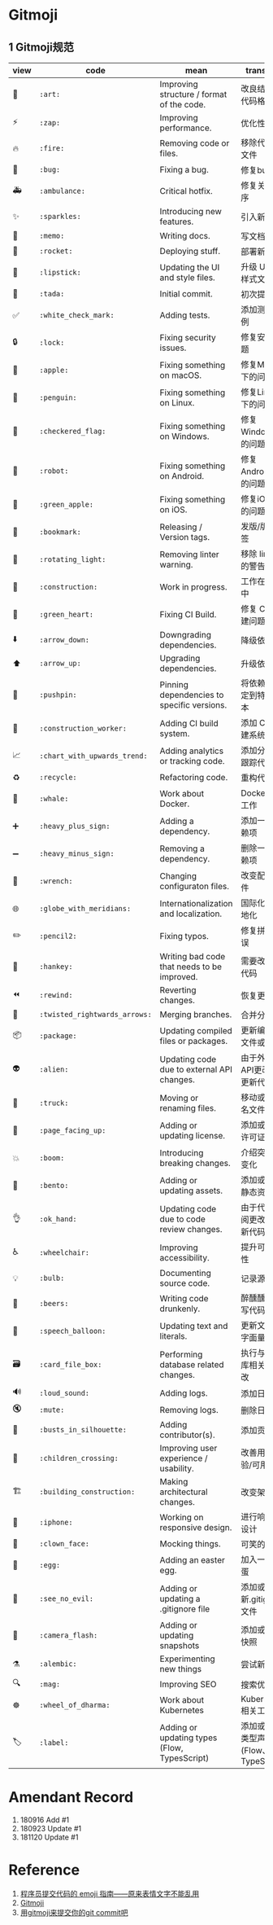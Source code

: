 # Gitmoji
## 1 Gitmoji规范
|view|code|mean|translate|
|---|---|---|---|
|:art:|`:art:`|Improving structure / format of the code.|改良结构和代码格式|
|:zap:|`:zap:`|Improving performance.|优化性能|
|:fire:|`:fire:`|Removing code or files.|移除代码或文件|
|:bug:|`:bug:`|Fixing a bug.|修复bug|
|:ambulance:|`:ambulance:`|Critical hotfix.|修复关键程序|
|:sparkles:|`:sparkles:`|Introducing new features.|引入新功能|
|:memo:|`:memo:`|Writing docs.|写文档|
|:rocket:|`:rocket:`|Deploying stuff.|部署新功能|
|:lipstick:|`:lipstick:`|Updating the UI and style files.|升级 UI 和样式文件|
|:tada:|`:tada:`|Initial commit.|初次提交|
|:white_check_mark:|`:white_check_mark:`|Adding tests.|添加测试用例|
|:lock:|`:lock:`|Fixing security issues.|修复安全问题|
|:apple:|`:apple:`|Fixing something on macOS.|修复MacOS下的问题|
|:penguin:|`:penguin:`|Fixing something on Linux.|修复Linux下的问题|
|:checkered_flag:|`:checkered_flag:`|Fixing something on Windows.|修复Windows下的问题|
|:robot:|`:robot:`|Fixing something on Android.|修复Android下的问题|
|:green_apple:|`:green_apple:`|Fixing something on iOS.|修复iOS下的问题|
|:bookmark:|`:bookmark:`|Releasing / Version tags.|发版/版本标签|
|:rotating_light:|`:rotating_light:`|Removing linter warning.|移除 linter 的警告|
|:construction:|`:construction:`|Work in progress.|工作在进行中|
|:green_heart:|`:green_heart:`|Fixing CI Build.|修复 CI 构建问题|
|:arrow_down:|`:arrow_down:`|Downgrading dependencies.|降级依赖库|
|:arrow_up:|`:arrow_up:`|Upgrading dependencies.|升级依赖库|
|:pushpin:|`:pushpin:`|Pinning dependencies to specific versions.|将依赖库固定到特定版本|
|:construction_worker:|`:construction_worker:`|Adding CI build system.|添加 CI 构建系统|
|:chart_with_upwards_trend:|`:chart_with_upwards_trend:`|Adding analytics or tracking code.|添加分析或跟踪代码。|
|:recycle:|`:recycle:`|Refactoring code.|重构代码|
|:whale:|`:whale:`|Work about Docker.|Docker相关工作|
|:heavy_plus_sign:|`:heavy_plus_sign:`|Adding a dependency.|添加一个依赖项|
|:heavy_minus_sign:|`:heavy_minus_sign:`|Removing a dependency.|删除一个依赖项|
|:wrench:|`:wrench:`|Changing configuraton files.|改变配置文件|
|:globe_with_meridians:|`:globe_with_meridians:`|Internationalization and localization.|国际化和本地化|
|:pencil2:|`:pencil2:`|Fixing typos.|修复拼写错误|
|:hankey:|`:hankey:`|Writing bad code that needs to be improved.|需要改进的代码|
|:rewind:|`:rewind:`|Reverting changes.|恢复更改|
|:twisted_rightwards_arrows:|`:twisted_rightwards_arrows:`|Merging branches.|合并分支|
|:package:|`:package:`|Updating compiled files or packages.|更新编译的文件或包|
|:alien:|`:alien:`|Updating code due to external API changes.|由于外部API更改而更新代码|
|:truck:|`:truck:`|Moving or renaming files.|移动或重命名文件|
|:page_facing_up:|`:page_facing_up:`|Adding or updating license.|添加或更新许可证|
|:boom:|`:boom:`|Introducing breaking changes.|介绍突破性变化|
|:bento:|`:bento:`|Adding or updating assets.|添加或更新静态资源|
|:ok_hand:|`:ok_hand:`|Updating code due to code review changes.|由于代码审阅更改而更新代码|
|:wheelchair:|`:wheelchair:`|Improving accessibility.|提升可访问性|
|:bulb:|`:bulb:`|Documenting source code.|记录源代码|
|:beers:|`:beers:`|Writing code drunkenly.|醉醺醺地编写代码|
|:speech_balloon:|`:speech_balloon:`|Updating text and literals.|更新文本或字面量|
|:card_file_box:|`:card_file_box:`|Performing database related changes.|执行与数据库相关的更改|
|:loud_sound:|`:loud_sound:`|Adding logs.|添加日志|
|:mute:|`:mute:`|Removing logs.|删除日志|
|:busts_in_silhouette:|`:busts_in_silhouette:`|Adding contributor(s).|添加贡献者|
|:children_crossing:|`:children_crossing:`|Improving user experience / usability.|改善用户体验/可用性|
|:building_construction:|`:building_construction:`|Making architectural changes.|改变架构|
|:iphone:|`:iphone:`|Working on responsive design.|进行响应式设计|
|:clown_face:|`:clown_face:`|Mocking things.|可笑的事情|
|:egg:|`:egg:`|Adding an easter egg.|加入一个彩蛋|
|:see_no_evil:|`:see_no_evil:`|Adding or updating a .gitignore file|添加或更新.gitignore文件|
|:camera_flash:|`:camera_flash:`|Adding or updating snapshots|添加或更新快照|
|:alembic:|`:alembic:`|Experimenting new things|尝试新事物|
|:mag:|`:mag:`|Improving SEO|搜索优化|
|:wheel_of_dharma:|`:wheel_of_dharma:`|Work about Kubernetes|Kubernetes相关工作|
|:label:|`:label:`|Adding or updating types (Flow, TypesScript)|添加或更新类型声明(Flow、TypeScript)

# Amendant Record
1. 180916 Add #1
2. 180923 Update #1
3. 181120 Update #1

# Reference
1. [程序员提交代码的 emoji 指南——原来表情文字不能乱用](https://www.h5jun.com/post/gitmoji.html)
2. [Gitmoji](http://gitmoji.carloscuesta.me/)
3. [用gitmoji来提交你的git commit吧](https://github.com/mytac/blogs/issues/2)